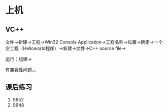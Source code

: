 # 上机

## VC++

文件->新建->工程->Win32 Console Application->工程名称->位置->确定->一个空工程（Helloworld程序）->新建->文件->C++ source file->

运行：组建->

有兼容性问题。。

## 课后练习

1. 9652
2. 9648